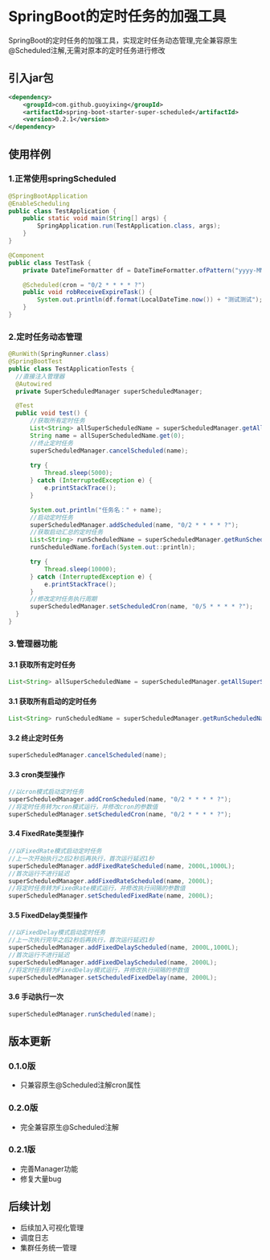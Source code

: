 # SpringBoot的定时任务的加强工具
SpringBoot的定时任务的加强工具，实现定时任务动态管理,完全兼容原生@Scheduled注解,无需对原本的定时任务进行修改

## 引入jar包
```xml
<dependency>
    <groupId>com.github.guoyixing</groupId>
    <artifactId>spring-boot-starter-super-scheduled</artifactId>
    <version>0.2.1</version>
</dependency>
```

## 使用样例
### 1.正常使用springScheduled
```java
@SpringBootApplication
@EnableScheduling
public class TestApplication {
    public static void main(String[] args) {
        SpringApplication.run(TestApplication.class, args);
    }
}
```
```java
@Component
public class TestTask {
    private DateTimeFormatter df = DateTimeFormatter.ofPattern("yyyy-MM-dd HH:mm:ss");

    @Scheduled(cron = "0/2 * * * * ?")
    public void robReceiveExpireTask() {
        System.out.println(df.format(LocalDateTime.now()) + "测试测试");
    }
}
```
### 2.定时任务动态管理
```java
@RunWith(SpringRunner.class)
@SpringBootTest
public class TestApplicationTests {
  //直接注入管理器
  @Autowired
  private SuperScheduledManager superScheduledManager;

  @Test
  public void test() {
      //获取所有定时任务
      List<String> allSuperScheduledName = superScheduledManager.getAllSuperScheduledName();
      String name = allSuperScheduledName.get(0);
      //终止定时任务
      superScheduledManager.cancelScheduled(name);
      
      try {
          Thread.sleep(5000);
      } catch (InterruptedException e) {
          e.printStackTrace();
      }

      System.out.println("任务名：" + name);
      //启动定时任务
      superScheduledManager.addScheduled(name, "0/2 * * * * ?");
      //获取启动汇总的定时任务
      List<String> runScheduledName = superScheduledManager.getRunScheduledName();
      runScheduledName.forEach(System.out::println);

      try {
          Thread.sleep(10000);
      } catch (InterruptedException e) {
          e.printStackTrace();
      }
      //修改定时任务执行周期
      superScheduledManager.setScheduledCron(name, "0/5 * * * * ?");
  }
}
```
### 3.管理器功能
#### 3.1 获取所有定时任务
```java
List<String> allSuperScheduledName = superScheduledManager.getAllSuperScheduledName();
```
#### 3.1 获取所有启动的定时任务
```java
List<String> runScheduledName = superScheduledManager.getRunScheduledName();
```
#### 3.2 终止定时任务
```java
superScheduledManager.cancelScheduled(name);
```
#### 3.3 cron类型操作
```java
//以cron模式启动定时任务
superScheduledManager.addCronScheduled(name, "0/2 * * * * ?");
//将定时任务转为cron模式运行，并修改cron的参数值
superScheduledManager.setScheduledCron(name, "0/2 * * * * ?");
```
#### 3.4 FixedRate类型操作
```java
//以FixedRate模式启动定时任务
//上一次开始执行之后2秒后再执行，首次运行延迟1秒
superScheduledManager.addFixedRateScheduled(name, 2000L,1000L);
//首次运行不进行延迟
superScheduledManager.addFixedRateScheduled(name, 2000L);
//将定时任务转为FixedRate模式运行，并修改执行间隔的参数值
superScheduledManager.setScheduledFixedRate(name, 2000L);
```
#### 3.5 FixedDelay类型操作
```java
//以FixedDelay模式启动定时任务
//上一次执行完毕之后2秒后再执行，首次运行延迟1秒
superScheduledManager.addFixedDelayScheduled(name, 2000L,1000L);
//首次运行不进行延迟
superScheduledManager.addFixedDelayScheduled(name, 2000L);
//将定时任务转为FixedDelay模式运行，并修改执行间隔的参数值
superScheduledManager.setScheduledFixedDelay(name, 2000L);
```
#### 3.6 手动执行一次
```java
superScheduledManager.runScheduled(name);
```


## 版本更新
### 0.1.0版
* 只兼容原生@Scheduled注解cron属性
### 0.2.0版
* 完全兼容原生@Scheduled注解
### 0.2.1版
* 完善Manager功能
* 修复大量bug

## 后续计划
* 后续加入可视化管理
* 调度日志
* 集群任务统一管理
